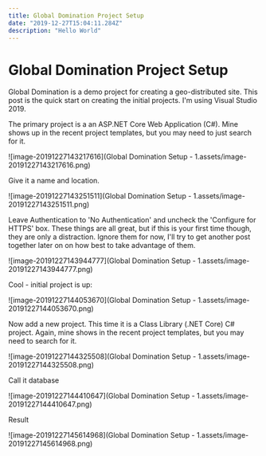 ```yaml
---
title: Global Domination Project Setup
date: "2019-12-27T15:04:11.284Z"
description: "Hello World"
---
```

# Global Domination Project Setup

Global Domination is a demo project for creating a geo-distributed site. This post is the quick start on creating the initial projects. I'm using Visual Studio 2019. 

The primary project is a an ASP.NET Core Web Application (C#). Mine shows up in the recent project templates, but you may need to just search for it.

![image-20191227143217616](Global Domination Setup - 1.assets/image-20191227143217616.png)

Give it a name and location.

![image-20191227143251511](Global Domination Setup - 1.assets/image-20191227143251511.png)

Leave Authentication to 'No Authentication' and uncheck the 'Configure for HTTPS' box. These things are all great, but if this is your first time though, they are only a distraction. Ignore them for now, I'll try to get another post together later on on how best to take advantage of them.

![image-20191227143944777](Global Domination Setup - 1.assets/image-20191227143944777.png)

Cool - initial project is up:

![image-20191227144053670](Global Domination Setup - 1.assets/image-20191227144053670.png)

Now add a new project. This time it is a Class Library (.NET Core) C# project. Again, mine shows in the recent project templates, but you may need to search for it.

![image-20191227144325508](Global Domination Setup - 1.assets/image-20191227144325508.png)

Call it database

![image-20191227144410647](Global Domination Setup - 1.assets/image-20191227144410647.png)

Result

![image-20191227145614968](Global Domination Setup - 1.assets/image-20191227145614968.png)